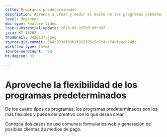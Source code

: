 ```yaml
---
title: Programas predeterminados
description: Aprenda a crear y medir el éxito de los programas predeterminados.
level: Beginner
doc-type: Feature Video
last-substantial-update: 2023-06-28T00:00:00Z
jira: KT-13262
thumbnail: 3420137.jpeg
source-git-commit: 964c933df83b3f915785c5c7c4ccf4cfeacb74dc
workflow-type: tm+mt
source-wordcount: '53'
ht-degree: 3%

---
```



# Aproveche la flexibilidad de los programas predeterminados


De los cuatro tipos de programas, los programas predeterminados son los más flexibles y puede ser creativo con lo que desea crear.

Conozca dos casos de uso comunes: formularios web y generación de posibles clientes de medios de pago.